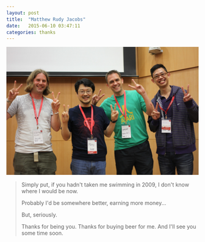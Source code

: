 ```yaml
---
layout: post
title:  "Matthew Rudy Jacobs"
date:   2015-06-10 03:47:11
categories: thanks
---
```


![photo](/images/matthew-rudy.jpg)

> Simply put,
> if you hadn't taken me swimming in 2009,
> I don't know where I would be now.
>
> Probably I'd be somewhere better, earning more money...
>
> But, seriously.
>
> Thanks for being you.
> Thanks for buying beer for me.
> And I'll see you some time soon.
>
